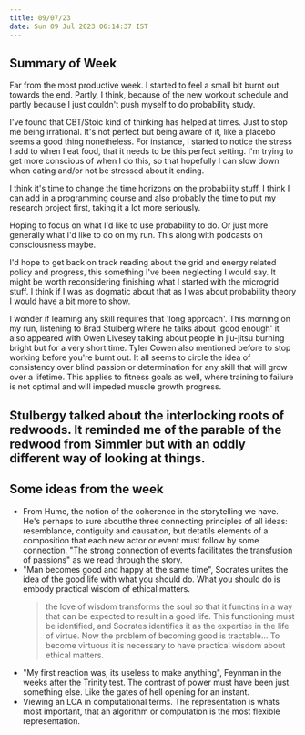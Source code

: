 ```yaml
---
title: 09/07/23
date: Sun 09 Jul 2023 06:14:37 IST
---
```


## Summary of Week

Far from the most productive week. I started to feel a small bit burnt out towards the end. Partly, I think, because of
the new workout schedule and partly because I just couldn't push myself to do probability study.

I've found that CBT/Stoic kind of thinking has helped at times. Just to stop me being irrational. It's not perfect but
being aware of it, like a placebo seems a good thing nonetheless. For instance, I started to notice the stress I add to
when I eat food, that it needs to be this perfect setting. I'm trying to get more conscious of when I do this, so that
hopefully I can slow down when eating and/or not be stressed about it ending.

I think it's time to change the time horizons on the probability stuff, I think I can add in a programming course and
also probably the time to put my research project first, taking it a lot more seriously.

Hoping to focus on what I'd like to use probability to do. Or just more generally what I'd like to do on my run. This
along with podcasts on consciousness maybe.

I'd hope to get back on track reading about the grid and energy related policy and progress, this something I've been
neglecting I would say. It might be worth reconsidering finishing what I started with the microgrid stuff. I think if I
was as dogmatic about that as I was about probability theory I would have a bit more to show. 

I wonder if learning any skill requires that 'long approach'. This morning on my run, listening to Brad Stulberg where
he talks about 'good enough' it also appeared with Owen Livesey talking about people in jiu-jitsu burning bright but for
a very short time. Tyler Cowen also mentioned before to stop working before you're burnt out. It all seems to circle the
idea of consistency over blind passion or determination for any skill that will grow over a lifetime. This applies to
fitness goals as well, where training to failure is not optimal and will impeded muscle growth progress.

Stulbergy talked about the interlocking roots of redwoods. It reminded me of the parable of the redwood from Simmler but
with an oddly different way of looking at things.
---

## Some ideas from the week

* From Hume, the notion of the coherence in the storytelling we have. He's perhaps to sure aboutthe three connecting
  principles of all ideas: resemblance, contiguity and causation, but detatils elements of a composition that each new
  actor or event must follow by some connection. "The strong connection of events facilitates the transfusion of
  passions" as we read through the story. 
* "Man becomes good and happy at the same time", Socrates unites the idea of the good life with what you should do. What
  you should do is embody practical wisdom of ethical matters. 
  > the love of wisdom transforms the soul so that it functins in a way that can be expected to result in a good life.
  This functioning must be identified, and Socrates identifies it as the expertise in the life of virtue. Now the
  problem of becoming good is tractable... To become virtuous it is necessary to have practical wisdom about ethical
  matters.
* "My first reaction was, its useless to make anything", Feynman in the weeks after the Trinity test. The contrast of
  power must have been just something else. Like the gates of hell opening for an instant.
* Viewing an LCA in computational terms. The representation is whats most important, that an algorithm or computation is
  the most flexible representation. 
